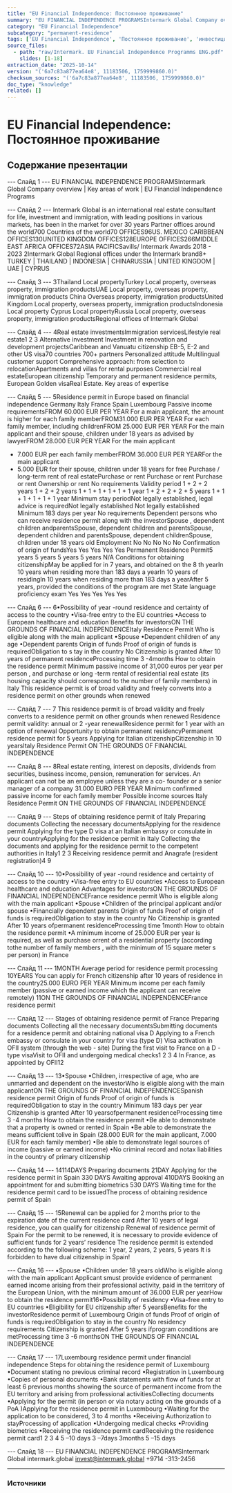 ```yaml
---
title: "EU Financial Independence: Постоянное проживание"
summary: "EU FINANCIAL INDEPENDENCE PROGRAMSIntermark Global Company overview   |   Key areas of work   |   EU Financial Independence Programs Intermark Global is an international real estate consultant"
category: "EU Financial Independence"
subcategory: "permanent-residence"
tags: ['EU Financial Independence', 'Постоянное проживание', 'инвестиции', 'финансовая-независимость']
source_files:
  - path: "raw/Intermark. EU Financial Independence Programms ENG.pdf"
    slides: [1-18]
extraction_date: "2025-10-14"
version: "('6a7c83a877ea64e8', 11183506, 1759999860.0)"
checksum_sources: "('6a7c83a877ea64e8', 11183506, 1759999860.0)"
doc_type: "knowledge"
related: []
---
```


# EU Financial Independence: Постоянное проживание

## Содержание презентации

--- Слайд 1 ---
EU FINANCIAL INDEPENDENCE PROGRAMSIntermark Global
Company overview   |   Key areas of work   |   EU Financial Independence Programs

--- Слайд 2 ---
Intermark Global is an international real estate consultant 
for life, investment and immigration, with leading positions 
in various markets, has been in the market for over 30 years
Partner offices around the world700
Countries of the world70
OFFICES96US. MEXICO
CARIBBEAN
OFFICES130UNITED 
KINGDOM
OFFICES128EUROPE
OFFICES266MIDDLE EAST 
AFRICA
OFFICES72ASIA
PACIFICSavills/ Intermark  Awards 2018 -  2023
2Intermark Global
Regional offices under the Intermark  brand8+
TURKEY  | THAILAND  | INDONESIA |  CHINARUSSIA |   UNITED KINGDOM |  UAE     |     CYPRUS

--- Слайд 3 ---
3Thailand
Local propertyTurkey
Local property, overseas property, 
immigration productsUAE
Local property, overseas property, immigration products
China
Overseas property, immigration productsUnited Kingdom
Local property, overseas property, immigration productsIndonesia
Local property
Cyprus
Local propertyRussia
Local property, overseas property, immigration productsRegional offices of Intermark  Global

--- Слайд 4 ---
4Real estate 
investmentsImmigration servicesLifestyle 
real estate1 2 3
Alternative 
investment
Investment in renovation 
and development projectsCaribbean and Vanuatu 
citizenship
EB-5, E-2
and other US visa70 countries
700+ partners
Personalized attitude
Multilingual customer support
Comprehensive approach: from 
selection to relocationApartments and villas
for rental purposes
Commercial 
real estateEuropean
citizenship
Temporary and permanent residence 
permits, European Golden visaReal Estate. Key areas of expertise

--- Слайд 5 ---
5Residence permit in Europe based  on financial independence
Germany Italy France Spain Luxembourg
Passive income requirementsFROM 60.000 EUR PER 
YEAR
For a main applicant, the 
amount is higher for each family memberFROM31.000 EUR PER 
YEAR
For each family member, 
including childrenFROM 25.000 EUR PER 
YEAR
For the main applicant and 
their spouse, children under 18 years as advised by lawyerFROM 28.000 EUR PER 
YEAR
For the main applicant 
+ 7.000 EUR per each family 
memberFROM 36.000 EUR PER 
YEARFor the main applicant 
+ 5.000 EUR for their spouse, 
children under 18 years for free
Purchase /
long-term rent of real estatePurchase or rent Purchase or rent Purchase or rent Ownership or rent No requirements
Validity period 1 + 2 + 2 years 1 + 2 + 2 years 1 + 1 + 1 + 1 + 1 + 1 year 1 + 2 + 2 + 2 + 5 years 1 + 1 + 1 + 1 + 1 + 1 year
Minimum stay periodNot legally established, legal advice is requiredNot legally established Not legally established Minimum 183 days per year No requirements
Dependent persons who 
can receive residence 
permit along with the investorSpouse , dependent children
andparentsSpouse, dependent children 
and parentsSpouse, dependent children and parentsSpouse, dependent childrenSpouse, children under 18 years old
Employment No No No No No
Confirmation of origin of fundsYes Yes Yes Yes Yes
Permanent Residence 
Permit5 years 5 years 5 years 5 years N/A
Conditions for obtaining citizenshipMay be applied for in 7 years, and obtained on the 8
th yearIn 10 years when residing more than 183 days a yearIn 10 years of residingIn 10 years when residing more than 183 days a yearAfter 5 years, provided the 
conditions of the program are 
met
State language proficiency exam Yes Yes Yes Yes Yes

--- Слайд 6 ---
6•Possibility of year -round residence and certainty of access to 
the country
•Visa-free entry to the EU countries
•Access to European healthcare and education Benefits for investorsON THE GROUNDS OF FINANCIAL INDEPENDENCEItaly Residence Permit
Who is eligible along with the main applicant
•Spouse
•Dependent children of any age 
•Dependent parents
Origin of funds
Proof of origin of funds is requiredObligation to s tay in the country
No
Citizenship is granted
After 10 years of permanent 
residenceProcessing time
3 -4months
 How to obtain the residence permit
Minimum passive income of 31,000 euros per year per person , 
and purchase or long -term rental of residential real estate (its 
housing capacity should correspond to the number of family 
members) in Italy
This residence permit is of broad validity and freely converts into 
a residence permit on other grounds when renewed

--- Слайд 7 ---
7
This residence permit is of broad validity and freely 
converts to a residence permit on other grounds when 
renewed
Residence permit validity: annual or 2 -year renewalResidence permit for 1 year with an 
option of renewal
Opportunity to obtain permanent residencyPermanent residence permit for 5 years
Applying for Italian citizenshipCitizenship in 10 yearsItaly Residence Permit
ON THE GROUNDS OF FINANCIAL INDEPENDENCE

--- Слайд 8 ---
8Real estate renting, interest on deposits, dividends from 
securities, business income, pension, remuneration for services.
An applicant can not be an employee unless they are a co-
founder or a senior manager of a company 
31.000 EURO PER YEAR
Minimum confirmed passive income for each 
family member
Possible income sources Italy Residence Permit
ON THE GROUNDS OF FINANCIAL INDEPENDENCE

--- Слайд 9 ---
Steps of obtaining residence permit of Italy
Preparing 
documents
Collecting the necessary 
documentsApplying for the 
residence permit
Applying for the type D visa at 
an Italian embassy or consulate 
in your countryApplying for the 
residence permit in Italy
Collecting the documents and applying 
for the residence permit to the 
competent authorities in Italy1 2 3
Receiving residence permit 
and Anagrafe  (resident 
registration)4
9

--- Слайд 10 ---
10•Possibility of year -round residence and certainty of access to 
the country
•Visa-free entry to EU countries
•Access to European healthcare and education Advantages for investorsON THE GROUNDS OF FINANCIAL INDEPENDENCEFrance residence permit
Who is eligible along with the main applicant
•Spouse
•Children of the principal applicant and/or spouse
•Financially dependent parents
Origin of funds
Proof of origin of funds is requiredObligation to stay in the country
No
Citizenship  is granted
After 10 years
ofpermanent residenceProcessing time
1month
How to obtain the residence permit
•A minimum income of 25.000 EUR per year is required, as well 
as purchase orrent of a residential property (according tothe 
number of family members , with the minimum of 15 square
meter s per person) in France

--- Слайд 11 ---
1MONTH
Average period for residence permit processing
10YEARS
You can apply for French citizenship after 10 years of residence in 
the country25.000 EURO PER YEAR
Minimum income per each family member (passive or earned income 
which the applicant can receive remotely)
11ON THE GROUNDS OF FINANCIAL INDEPENDENCEFrance residence permit

--- Слайд 12 ---
Stages of obtaining residence permit of France
Preparing 
documents
Collecting all the necessary 
documentsSubmitting documents for a 
residence permit and 
obtaining national visa D
Applying to a French embassy or 
consulate in your country for visa 
(type D) Visa activation in OFII 
system (through the web -
site)
During the first visit to 
France on a D -type visaVisit to OFII and undergoing 
medical checks1 2 3 4
In France, as appointed by 
OFII12

--- Слайд 13 ---
13•Spouse
•Children, irrespective of age, who are unmarried and 
dependent on the investorWho is eligible along with the main 
applicantON THE GROUNDS OF FINANCIAL INDEPENDENCESpanish residence permit 
Origin of funds
Proof of origin of funds is requiredObligation to stay in the country
Minimum 183 days per year
Citizenship  is granted
After 10 yearsofpermanent residenceProcessing time
3 -4 months
How to obtain the residence permit
•Be able to demonstrate that a property is owned or rented in 
Spain 
•Be able to demonstrate the means sufficient tolive in Spain 
(28.000 EUR for the main applicant, 7.000 EUR for each family 
member)
•Be able to demonstrate legal sources of income (passive or
earned income)
•No criminal record and notax liabilities in the country of 
primary citizenship

--- Слайд 14 ---
14114DAYS
Preparing documents
21DAY
Applying for the residence permit in Spain
330 DAYS
Awaiting approval
410DAYS
Booking an appointment for and 
submitting biometrics
530 DAYS
Waiting time for the residence permit card to be issuedThe process of obtaining 
residence permit of Spain

--- Слайд 15 ---
15Renewal can be applied for 2 months prior to the 
expiration date of the current residence card
After 10 years of legal residence, you can 
qualify for citizenship
Renewal of residence permit of Spain
For the permit to be renewed, it is necessary to provide evidence of sufficient funds for 2 years’ 
residence
The residence permit is extended according to the following scheme: 1 year, 2 years, 2 years, 5 years
It is forbidden to have dual 
citizenship in Spain!

--- Слайд 16 ---
•Spouse
•Children under 18 years oldWho is eligible along with the 
main applicant
Applicant smust provide evidence of permanent earned
income arising from their professional activity, paid in the 
territory of the European Union, with the minimum 
amount of 36.000 EUR per yearHow to obtain the residence permit16•Possibility of residency
•Visa-free entry to EU countries
•Eligibility for EU citizenship after 5 yearsBenefits for the investorResidence permit of Luxembourg
Origin of funds
Proof of origin of funds is requiredObligation to stay in the country
No residency requirements
Citizenship  is granted
After 5 years  ifprogram conditions  are
metProcessing time
3 -6 monthsON THE GROUNDS OF FINANCIAL INDEPENDENCE

--- Слайд 17 ---
17Luxembourg residence permit under financial independence
Steps for obtaining the residence permit of Luxembourg
•Document stating no previous criminal 
record
•Registration in Luxembourg
•Copies of personal documents
•Bank statements with flow of funds for at least 6 previous months showing the 
source of permanent income from the EU territory and arising from professional activitiesCollecting 
documents
•Applying for the permit (in 
person or via notary acting on the grounds of a PoA )Applying for the residence 
permit in Luxembourg
•Waiting for the application to be 
considered, 3 to 4 months
•Receiving Authorization to stayProcessing of 
application
•Undergoing medical checks
•Providing biometrics
•Receiving the residence permit cardReceiving the residence permit card1 2 3 4
5 –10 days 3 –7days 3months 5 –15 days

--- Слайд 18 ---
EU FINANCIAL INDEPENDENCE PROGRAMSIntermark Global
intermark.global invest@intermark.global +9714 -313-2456


---

### Источники
[^src1]: raw/Intermark. EU Financial Independence Programms ENG.pdf → слайды 1–18
